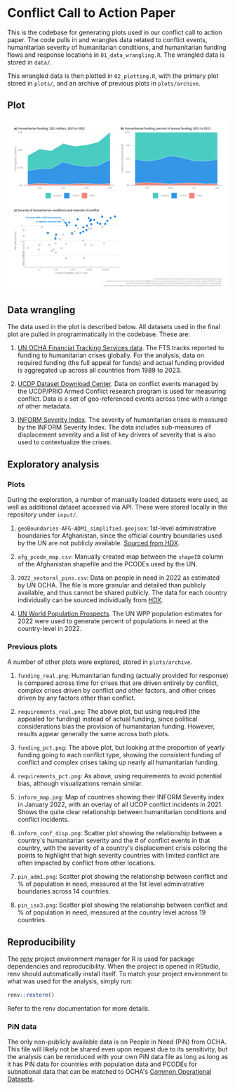 # Conflict Call to Action Paper

This is the codebase for generating plots used in our conflict call to action paper.
The code pulls in and wrangles data related to conflict events, humanitarian
severity of humanitarian conditions, and humanitarian funding flows and response
locations in `01_data_wrangling.R`. The wrangled data is stored in `data/`.

This wrangled data is then plotted in `02_plotting.R`, with the primary plot
stored in `plots/`, and an archive of previous plots in `plots/archive`.

## Plot

![](plots/combined_plot.png)

## Data wrangling

The data used in the plot is described below. All datasets used in the final
plot are pulled in programmatically in the codebase. These are:

1. [UN OCHA Financial Tracking Services data](https://fts.unocha.org). The
FTS tracks reported to funding to humanitarian crises globally. For the analysis,
data on required funding (the full appeal for funds) and actual funding provided
is aggregated up across all countries from 1989 to 2023.

2. [UCDP Dataset Download Center](https://ucdp.uu.se/downloads/index.html). Data
on conflict events managed by the UCDP/PRIO Armed Conflict research program is
used for measuring conflict. Data is a set of geo-referenced events across time
with a range of other metadata.

3. [INFORM Severity Index](https://ucdp.uu.se/downloads/index.html). The severity
of humanitarian crises is measured by the INFORM Severity Index. The data includes
sub-measures of displacement severity and a list of key drivers of severity that is
also used to contextualize the crises.

## Exploratory analysis

### Plots

During the exploration, a number of manually loaded datasets were used, as well as
additional dataset accessed via API. These were stored locally in the repository
under `input/`.

1. `geoBoundaries-AFG-ADM1_simplified.geojson`: 1st-level administrative boundaries
for Afghanistan, since the official country boundaries used by the UN are
not publicly available.
[Sourced from HDX](https://data.humdata.org/dataset/geoboundaries-admin-boundaries-for-afghanistan).

2. `afg_pcode_map.csv`: Manually created map between the `shapeID` column of the Afghanistan
shapefile and the PCODEs used by the UN.

3. `2022_sectoral_pins.csv`: Data on people in need in 2022 as estimated by
UN OCHA. The file is more granular and detailed than publicly available, and
thus cannot be shared publicly. The data for each country individually can
be sourced individually from [HDX](https://data.humdata.org/dataset).

4. [UN World Population Prospects](https://population.un.org/wpp/). The UN WPP
population estimates for 2022 were used to generate percent of populations in need
at the country-level in 2022.

### Previous plots

A number of other plots were explored,
stored in `plots/archive`.

1. `funding_real.png`: Humanitarian funding (actually provided for response) is
compared across time for crises that are driven entirely by conflict, complex
crises driven by conflict *and* other factors, and other crises driven by any
factors other than conflict.

2. `requirements_real.png`: The above plot, but using required (the appealed for
funding) instead of actual funding, since political considerations bias the
provision of humanitarian funding. However, results appear generally the same
across both plots.

3. `funding_pct.png`: The above plot, but looking at the proportion of yearly
funding going to each conflict type, showing the consistent funding of conflict
and complex crises taking up nearly all humanitarian funding.

4. `requirements_pct.png`: As above, using requirements to avoid potential bias,
although visualizations remain similar.

5. `inform_map.png`: Map of countries showing their INFORM Severity index in January
2022, with an overlay of all UCDP conflict incidents in 2021. Shows the quite clear
relationship between humanitarian conditions and conflict incidents.

6. `inform_conf_disp.png`: Scatter plot showing the relationship between a country's
humanitarian severity and the # of conflict events in that country, with the severity
of a country's displacement crisis coloring the points to highlight that high severity
countries with limited conflict are often impacted by conflict from other locations.

7. `pin_adm1.png`: Scatter plot showing the relationship between conflict and
% of population in need, measured at the 1st level administrative
boundaries across 14 countries.

8. `pin_iso3.png`: Scatter plot showing the relationship between conflict and
% of population in need, measured at the country level across 19 countries.

## Reproducibility

The [renv](https://github.com/rstudio/renv) project environment manager for R
is used for package dependencies and reproducibility. When the project is opened
in RStudio, renv should automatically install itself. To match your project
environment to what was used for the analysis, simply run:

```r
renv::restore()
```

Refer to the renv documentation for more details.

### PiN data

The only non-publicly available data is on People in Need (PiN) from OCHA.
This file will likely not be shared even upon request due to its sensitivity,
but the analysis can be reroduced with your own PiN data file as long as long
as it has PiN data for countries with population data and PCODEs for subnational
data that can be matched to OCHA's [Common Operational Datasets](https://cod.unocha.org).


